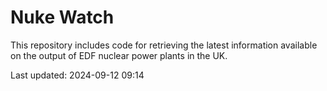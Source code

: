 # Nuke Watch

This repository includes code for retrieving the latest information available on the output of EDF nuclear power plants in the UK.

Last updated: 2024-09-12 09:14